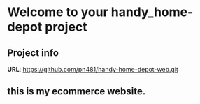 # Welcome to your handy_home-depot project

## Project info

**URL**: https://github.com/pn481/handy-home-depot-web.git

## this is my ecommerce website.
